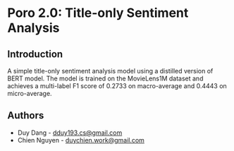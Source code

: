 # Poro 2.0: Title-only Sentiment Analysis

## Introduction
A simple title-only sentiment analysis model using a distilled version of BERT model. The model is trained on the MovieLens1M dataset and achieves a multi-label F1 score of 0.2733 on macro-average and 0.4443 on micro-average.

## Authors
- Duy Dang - <dduy193.cs@gmail.com>
- Chien Nguyen - <duychien.work@gmail.com>